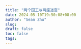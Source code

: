 ```yaml
---
title: "两个国王与两座迷宫"
date: 2024-05-10T19:50:08+08:00
author: "Sean Zhu"
slug:
draft: false
toc: false
tags: 
---
```

